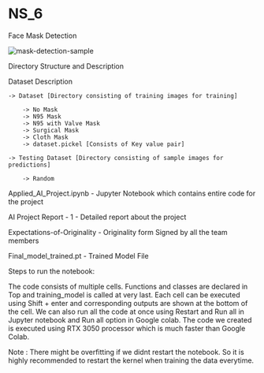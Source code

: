 # NS_6
Face Mask Detection

![mask-detection-sample](https://user-images.githubusercontent.com/35566310/166942413-24742dc1-f573-4dd7-a10e-08010a8c525e.jpg)

Directory Structure and Description

Dataset Description

	-> Dataset [Directory consisting of training images for training]

		-> No Mask
		-> N95 Mask
		-> N95 with Valve Mask
		-> Surgical Mask
		-> Cloth Mask 
		-> dataset.pickel [Consists of Key value pair]

	-> Testing Dataset [Directory consisting of sample images for predictions]

		-> Random



Applied_AI_Project.ipynb 	- Jupyter Notebook which contains entire code for the project

AI Project Report - 1 		- Detailed report about the project 

Expectations-of-Originality 	- Originality form Signed by all the team members

Final_model_trained.pt 		- Trained Model File 

Steps to run the notebook:

The code consists of multiple cells. Functions and classes are declared in Top and training_model is called at very last. Each cell can be executed using Shift + enter and corresponding outputs are shown at the bottom of the cell. We can also run all the code at once using Restart and Run all in Jupyter notebook and Run all option in Google colab. The code we created is executed using RTX 3050 processor which is much faster than Google Colab. 

Note : There might be overfitting if we didnt restart the notebook. So it is highly recommended to restart the kernel when training the data everytime.
